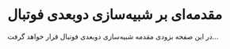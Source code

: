 # مقدمه‌ای بر شبیه‌سازی دوبعدی فوتبال

در این صفحه بزودی مقدمه شبیه‌سازی دوبعدی فوتبال قرار خواهد گرفت...